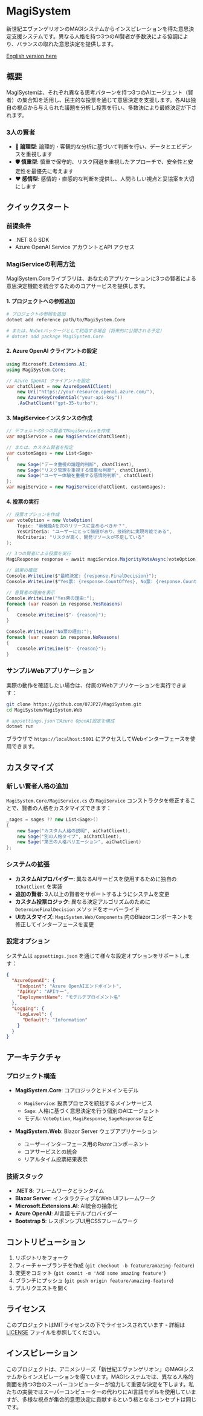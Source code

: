 # MagiSystem

新世紀エヴァンゲリオンのMAGIシステムからインスピレーションを得た意思決定支援システムです。異なる人格を持つ3つのAI賢者が多数決による協調により、バランスの取れた意思決定を提供します。

[English version here](README.md)

## 概要

MagiSystemは、それぞれ異なる思考パターンを持つ3つのAIエージェント（賢者）の集合知を活用し、民主的な投票を通じて意思決定を支援します。各AIは独自の視点から与えられた議題を分析し投票を行い、多数決により最終決定が下されます。

### 3人の賢者

- **🧠 論理型**: 論理的・客観的な分析に基づいて判断を行い、データとエビデンスを重視します
- **🛡️ 慎重型**: 慎重で保守的、リスク回避を重視したアプローチで、安全性と安定性を最優先に考えます
- **❤️ 感情型**: 感情的・直感的な判断を提供し、人間らしい視点と妥協案を大切にします

## クイックスタート

### 前提条件

- .NET 8.0 SDK
- Azure OpenAI Service アカウントとAPI アクセス

### MagiServiceの利用方法

MagiSystem.Coreライブラリは、あなたのアプリケーションに3つの賢者による意思決定機能を統合するためのコアサービスを提供します。

#### 1. プロジェクトへの参照追加

```bash
# プロジェクトの参照を追加
dotnet add reference path/to/MagiSystem.Core

# または、NuGetパッケージとして利用する場合（将来的に公開される予定）
# dotnet add package MagiSystem.Core
```

#### 2. Azure OpenAI クライアントの設定

```csharp
using Microsoft.Extensions.AI;
using MagiSystem.Core;

// Azure OpenAI クライアントを設定
var chatClient = new AzureOpenAIClient(
    new Uri("https://your-resource.openai.azure.com/"),
    new AzureKeyCredential("your-api-key"))
    .AsChatClient("gpt-35-turbo");
```

#### 3. MagiServiceインスタンスの作成

```csharp
// デフォルトの3つの賢者でMagiServiceを作成
var magiService = new MagiService(chatClient);

// または、カスタム賢者を指定
var customSages = new List<Sage>
{
    new Sage("データ重視の論理的判断", chatClient),
    new Sage("リスク管理を重視する慎重な判断", chatClient),
    new Sage("ユーザー体験を重視する感情的判断", chatClient)
};
var magiService = new MagiService(chatClient, customSages);
```

#### 4. 投票の実行

```csharp
// 投票オプションを作成
var voteOption = new VoteOption(
    Topic: "新機能Aを次のリリースに含めるべきか？",
    YesCriteria: "ユーザーにとって価値があり、技術的に実現可能である",
    NoCriteria: "リスクが高く、開発リソースが不足している"
);

// 3つの賢者による投票を実行
MagiResponse response = await magiService.MajorityVoteAsync(voteOption);

// 結果の確認
Console.WriteLine($"最終決定: {response.FinalDecision}");
Console.WriteLine($"Yes票: {response.CountOfYes}, No票: {response.CountOfNo}");

// 各賢者の理由を表示
Console.WriteLine("Yes票の理由:");
foreach (var reason in response.YesReasons)
{
    Console.WriteLine($"- {reason}");
}

Console.WriteLine("No票の理由:");
foreach (var reason in response.NoReasons)  
{
    Console.WriteLine($"- {reason}");
}
```

### サンプルWebアプリケーション

実際の動作を確認したい場合は、付属のWebアプリケーションを実行できます：

```bash
git clone https://github.com/07JP27/MagiSystem.git
cd MagiSystem/MagiSystem.Web

# appsettings.jsonでAzure OpenAI設定を構成
dotnet run
```

ブラウザで `https://localhost:5001` にアクセスしてWebインターフェースを使用できます。

## カスタマイズ

### 新しい賢者人格の追加

`MagiSystem.Core/MagiService.cs` の `MagiService` コンストラクタを修正することで、賢者の人格をカスタマイズできます：

```csharp
_sages = sages ?? new List<Sage>()
{
    new Sage("カスタム人格の説明", aiChatClient),
    new Sage("別の人格タイプ", aiChatClient),
    new Sage("第三の人格バリエーション", aiChatClient)
};
```

### システムの拡張

- **カスタムAIプロバイダー**: 異なるAIサービスを使用するために独自の `IChatClient` を実装
- **追加の賢者**: 3人以上の賢者をサポートするようにシステムを変更
- **カスタム投票ロジック**: 異なる決定アルゴリズムのために `DetermineFinalDecision` メソッドをオーバーライド
- **UIカスタマイズ**: `MagiSystem.Web/Components` 内のBlazorコンポーネントを修正してインターフェースを変更

### 設定オプション

システムは `appsettings.json` を通じて様々な設定オプションをサポートします：

```json
{
  "AzureOpenAI": {
    "Endpoint": "Azure OpenAIエンドポイント",
    "ApiKey": "APIキー", 
    "DeploymentName": "モデルデプロイメント名"
  },
  "Logging": {
    "LogLevel": {
      "Default": "Information"
    }
  }
}
```

## アーキテクチャ

### プロジェクト構造

- **MagiSystem.Core**: コアロジックとドメインモデル
  - `MagiService`: 投票プロセスを統括するメインサービス
  - `Sage`: 人格に基づく意思決定を行う個別のAIエージェント
  - モデル: `VoteOption`, `MagiResponse`, `SageResponse` など

- **MagiSystem.Web**: Blazor Server ウェブアプリケーション
  - ユーザーインターフェース用のRazorコンポーネント
  - コアサービスとの統合
  - リアルタイム投票結果表示

### 技術スタック

- **.NET 8**: フレームワークとランタイム
- **Blazor Server**: インタラクティブなWeb UIフレームワーク
- **Microsoft.Extensions.AI**: AI統合の抽象化
- **Azure OpenAI**: AI言語モデルプロバイダー
- **Bootstrap 5**: レスポンシブUI用CSSフレームワーク

## コントリビューション

1. リポジトリをフォーク
2. フィーチャーブランチを作成 (`git checkout -b feature/amazing-feature`)
3. 変更をコミット (`git commit -m 'Add some amazing feature'`)
4. ブランチにプッシュ (`git push origin feature/amazing-feature`)
5. プルリクエストを開く

## ライセンス

このプロジェクトはMITライセンスの下でライセンスされています - 詳細は [LICENSE](LICENSE) ファイルを参照してください。

## インスピレーション

このプロジェクトは、アニメシリーズ「新世紀エヴァンゲリオン」のMAGIシステムからインスピレーションを得ています。MAGIシステムでは、異なる人格的側面を持つ3台のスーパーコンピューターが協力して重要な決定を下します。私たちの実装ではスーパーコンピューターの代わりにAI言語モデルを使用していますが、多様な視点が集合的意思決定に貢献するという核となるコンセプトは同じです。